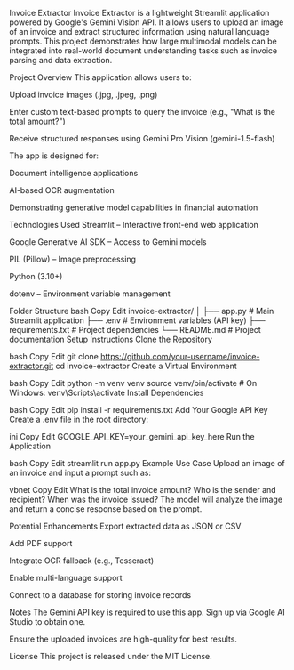 Invoice Extractor
Invoice Extractor is a lightweight Streamlit application powered by Google's Gemini Vision API. It allows users to upload an image of an invoice and extract structured information using natural language prompts. This project demonstrates how large multimodal models can be integrated into real-world document understanding tasks such as invoice parsing and data extraction.

Project Overview
This application allows users to:

Upload invoice images (.jpg, .jpeg, .png)

Enter custom text-based prompts to query the invoice (e.g., "What is the total amount?")

Receive structured responses using Gemini Pro Vision (gemini-1.5-flash)

The app is designed for:

Document intelligence applications

AI-based OCR augmentation

Demonstrating generative model capabilities in financial automation

Technologies Used
Streamlit – Interactive front-end web application

Google Generative AI SDK – Access to Gemini models

PIL (Pillow) – Image preprocessing

Python (3.10+)

dotenv – Environment variable management

Folder Structure
bash
Copy
Edit
invoice-extractor/
│
├── app.py                 # Main Streamlit application
├── .env                  # Environment variables (API key)
├── requirements.txt       # Project dependencies
└── README.md              # Project documentation
Setup Instructions
Clone the Repository

bash
Copy
Edit
git clone https://github.com/your-username/invoice-extractor.git
cd invoice-extractor
Create a Virtual Environment

bash
Copy
Edit
python -m venv venv
source venv/bin/activate   # On Windows: venv\Scripts\activate
Install Dependencies

bash
Copy
Edit
pip install -r requirements.txt
Add Your Google API Key
Create a .env file in the root directory:

ini
Copy
Edit
GOOGLE_API_KEY=your_gemini_api_key_here
Run the Application

bash
Copy
Edit
streamlit run app.py
Example Use Case
Upload an image of an invoice and input a prompt such as:

vbnet
Copy
Edit
What is the total invoice amount?
Who is the sender and recipient?
When was the invoice issued?
The model will analyze the image and return a concise response based on the prompt.

Potential Enhancements
Export extracted data as JSON or CSV

Add PDF support

Integrate OCR fallback (e.g., Tesseract)

Enable multi-language support

Connect to a database for storing invoice records

Notes
The Gemini API key is required to use this app. Sign up via Google AI Studio to obtain one.

Ensure the uploaded invoices are high-quality for best results.

License
This project is released under the MIT License.
